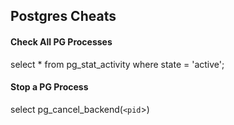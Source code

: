 ## Postgres Cheats

#### Check All PG Processes
select * from pg_stat_activity where state = 'active';

#### Stop a PG Process
select pg_cancel_backend(`<pid`>)
